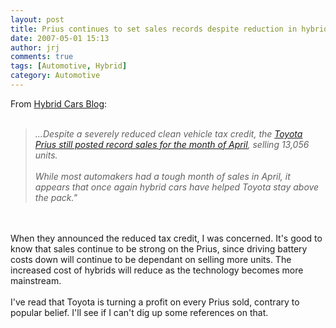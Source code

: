 ```yaml
---
layout: post
title: Prius continues to set sales records despite reduction in hybrid tax credit
date: 2007-05-01 15:13
author: jrj
comments: true
tags: [Automotive, Hybrid]
category: Automotive
---
```

From <a href="http://www.hybridcarblog.com/" target="_new">Hybrid Cars Blog</a>:<br /><br /><blockquote>*...Despite a severely reduced clean vehicle tax credit, the <a href="http://www.hybridcarblog.com/2007/05/april-auto-sales-down-not-for-prius.html" target="_new">Toyota Prius still posted record sales for the month of April</a>, selling 13,056 units.<br /><br />While most automakers had a tough month of sales in April, it appears that once again hybrid cars have helped Toyota stay above the pack."*</blockquote><br /><br />When they announced the reduced tax credit, I was concerned. It's good to know that sales continue to be strong on the Prius, since driving battery costs down will continue to be dependant on selling more units. The increased cost of hybrids will reduce as the technology becomes more mainstream. <br /><br />I've read that Toyota is turning a profit on every Prius sold, contrary to popular belief. I'll see if I can't dig up some references on that.
